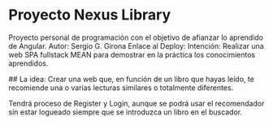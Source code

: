 # Proyecto Nexus Library

Proyecto personal de programación con el objetivo de afianzar lo aprendido de Angular. Autor: Sergio G. Girona Enlace al Deploy:
Intención: Realizar una web SPA fullstack MEAN para demostrar en la práctica los conocimientos aprendidos.

## La idea:
Crear una web que, en función de un libro que hayas leído, te recomiende una o varias lecturas similares o totalmente diferentes.

Tendrá proceso de Register y Login, aunque se podrá usar el recomendador sin estar logueado siempre que se introduzca un libro en el buscador.
